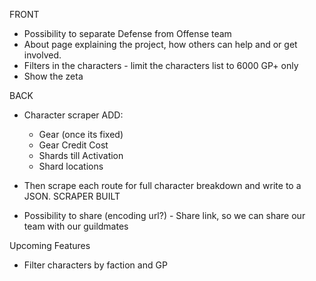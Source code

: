 FRONT
- Possibility to separate Defense from Offense team
- About page explaining the project, how others can help and or get involved.
- Filters in the characters - limit the characters list to 6000 GP+ only
- Show the zeta

BACK
- Character scraper ADD:
  - Gear (once its fixed)
  - Gear Credit Cost
  - Shards till Activation
  - Shard locations

- Then scrape each route for full character breakdown and write to a JSON. SCRAPER BUILT
- Possibility to share (encoding url?) - Share link, so we can share our team with our guildmates

Upcoming Features
- Filter characters by faction and GP
